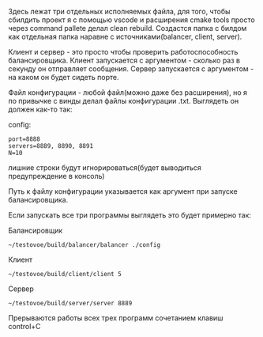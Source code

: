 Здесь лежат три отдельных исполняемых файла, для того, чтобы сбилдить проект я с помощью vscode и расширения cmake tools просто через command pallete делал clean rebuild.
Создастся папка с билдом как отдельная папка наравне с источниками(balancer, client, server).

Клиент и сервер - это просто чтобы проверить работоспособность балансировщика. Клиент запускается с аргументом - сколько раз в секунду он отправляет сообщения. Сервер запускается с аргументом - на каком он будет сидеть порте.

Файл конфигурации - любой файл(можно даже без расширения), но я по привычке с винды делал файлы конфигурации .txt. 
Выглядеть он должен как-то так:

config:
```
port=8888
servers=8889, 8890, 8891
N=10
```
лишние строки будут игнорироваться(будет выводиться предупреждение в консоль)

Путь к файлу конфигурации указывается как аргумент при запуске балансировщика.

Если запускать все три программы выглядеть это будет примерно так:

Балансировщик
```
~/testovoe/build/balancer/balancer ./config
```
Клиент
```
~/testovoe/build/client/client 5
```
Сервер
```
~/testovoe/build/server/server 8889
```

Прерываются работы всех трех программ сочетанием клавиш control+C
